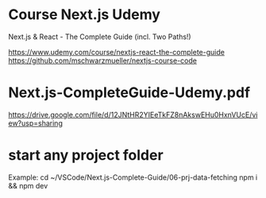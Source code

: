 # Course Next.js Udemy

Next.js & React - The Complete Guide (incl. Two Paths!)

https://www.udemy.com/course/nextjs-react-the-complete-guide
https://github.com/mschwarzmueller/nextjs-course-code

# Next.js-CompleteGuide-Udemy.pdf

https://drive.google.com/file/d/12JNtHR2YIEeTkFZ8nAkswEHu0HxnVUcE/view?usp=sharing

# start any project folder

Example: cd ~/VSCode/Next.js-Complete-Guide/06-prj-data-fetching
npm i && npm dev
